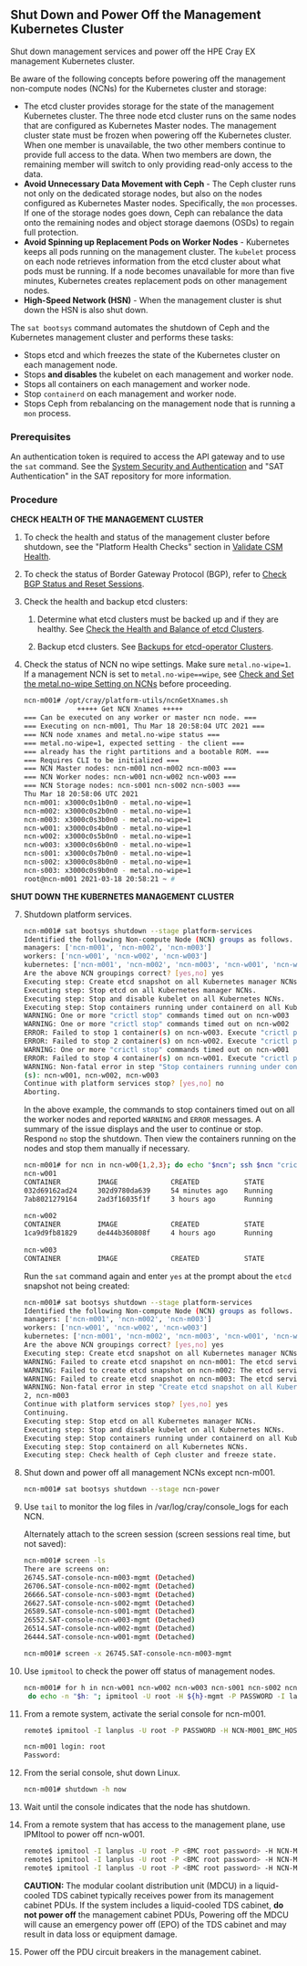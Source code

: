 
## Shut Down and Power Off the Management Kubernetes Cluster

Shut down management services and power off the HPE Cray EX management Kubernetes cluster.

Be aware of the following concepts before powering off the management non-compute nodes \(NCNs\) for the Kubernetes cluster and storage:

-   The etcd cluster provides storage for the state of the management Kubernetes cluster. The three node etcd cluster runs on the same nodes that are configured as Kubernetes Master nodes. The management cluster state must be frozen when powering off the Kubernetes cluster. When one member is unavailable, the two other members continue to provide full access to the data. When two members are down, the remaining member will switch to only providing read-only access to the data.
-   **Avoid Unnecessary Data Movement with Ceph** - The Ceph cluster runs not only on the dedicated storage nodes, but also on the nodes configured as Kubernetes Master nodes. Specifically, the `mon` processes. If one of the storage nodes goes down, Ceph can rebalance the data onto the remaining nodes and object storage daemons \(OSDs\) to regain full protection.
-   **Avoid Spinning up Replacement Pods on Worker Nodes** - Kubernetes keeps all pods running on the management cluster. The `kubelet` process on each node retrieves information from the etcd cluster about what pods must be running. If a node becomes unavailable for more than five minutes, Kubernetes creates replacement pods on other management nodes.
-   **High-Speed Network \(HSN\)** - When the management cluster is shut down the HSN is also shut down.

The `sat bootsys` command automates the shutdown of Ceph and the Kubernetes management cluster and performs these tasks:

-   Stops etcd and which freezes the state of the Kubernetes cluster on each management node.
-   Stops **and disables** the kubelet on each management and worker node.
-   Stops all containers on each management and worker node.
-   Stop `containerd` on each management and worker node.
-   Stops Ceph from rebalancing on the management node that is running a `mon` process.

### Prerequisites

An authentication token is required to access the API gateway and to use the `sat` command. See the [System Security and Authentication](../security_and_authentication/System_Security_and_Authentication.md) and "SAT Authentication" in the SAT repository for more information.

### Procedure


**CHECK HEALTH OF THE MANAGEMENT CLUSTER**

1.  To check the health and status of the management cluster before shutdown, see the "Platform Health Checks" section in [Validate CSM Health](../validate_csm_health.md).

2.  To check the status of Border Gateway Protocol \(BGP\), refer to [Check BGP Status and Reset Sessions](../network/metallb_bgp/Check_BGP_Status_and_Reset_Sessions.md).

3.  Check the health and backup etcd clusters:

    1.  Determine what etcd clusters must be backed up and if they are healthy. See [Check the Health and Balance of etcd Clusters](../kubernetes/Check_the_Health_and_Balance_of_etcd_Clusters.md).

    2.  Backup etcd clusters. See [Backups for etcd-operator Clusters](../kubernetes/Backups_for_etcd-operator_Clusters.md).

4. Check the status of NCN no wipe settings. Make sure `metal.no-wipe=1`. If a management NCN is set to `metal.no-wipe==wipe`, see [Check and Set the metal.no-wipe Setting on NCNs](../node_management/Check_and_Set_the_metalno-wipe_Setting_on_NCNs.md) before proceeding.

   ```bash
   ncn-m001# /opt/cray/platform-utils/ncnGetXnames.sh
                +++++ Get NCN Xnames +++++
   === Can be executed on any worker or master ncn node. ===
   === Executing on ncn-m001, Thu Mar 18 20:58:04 UTC 2021 ===
   === NCN node xnames and metal.no-wipe status ===
   === metal.no-wipe=1, expected setting - the client ===
   === already has the right partitions and a bootable ROM. ===
   === Requires CLI to be initialized ===
   === NCN Master nodes: ncn-m001 ncn-m002 ncn-m003 ===
   === NCN Worker nodes: ncn-w001 ncn-w002 ncn-w003 ===
   === NCN Storage nodes: ncn-s001 ncn-s002 ncn-s003 ===
   Thu Mar 18 20:58:06 UTC 2021
   ncn-m001: x3000c0s1b0n0 - metal.no-wipe=1
   ncn-m002: x3000c0s2b0n0 - metal.no-wipe=1
   ncn-m003: x3000c0s3b0n0 - metal.no-wipe=1
   ncn-w001: x3000c0s4b0n0 - metal.no-wipe=1
   ncn-w002: x3000c0s5b0n0 - metal.no-wipe=1
   ncn-w003: x3000c0s6b0n0 - metal.no-wipe=1
   ncn-s001: x3000c0s7b0n0 - metal.no-wipe=1
   ncn-s002: x3000c0s8b0n0 - metal.no-wipe=1
   ncn-s003: x3000c0s9b0n0 - metal.no-wipe=1
   root@ncn-m001 2021-03-18 20:58:21 ~ #
   ```



**SHUT DOWN THE KUBERNETES MANAGEMENT CLUSTER**

7.  Shutdown platform services.

    ```bash
    ncn-m001# sat bootsys shutdown --stage platform-services
    Identified the following Non-compute Node (NCN) groups as follows.
    managers: ['ncn-m001', 'ncn-m002', 'ncn-m003']
    workers: ['ncn-w001', 'ncn-w002', 'ncn-w003']
    kubernetes: ['ncn-m001', 'ncn-m002', 'ncn-m003', 'ncn-w001', 'ncn-w002', 'ncn-w003']
    Are the above NCN groupings correct? [yes,no] yes
    Executing step: Create etcd snapshot on all Kubernetes manager NCNs.
    Executing step: Stop etcd on all Kubernetes manager NCNs.
    Executing step: Stop and disable kubelet on all Kubernetes NCNs.
    Executing step: Stop containers running under containerd on all Kubernetes NCNs.
    WARNING: One or more "crictl stop" commands timed out on ncn-w003
    WARNING: One or more "crictl stop" commands timed out on ncn-w002
    ERROR: Failed to stop 1 container(s) on ncn-w003. Execute "crictl ps -q" on the host to view running containers.
    ERROR: Failed to stop 2 container(s) on ncn-w002. Execute "crictl ps -q" on the host to view running containers.
    WARNING: One or more "crictl stop" commands timed out on ncn-w001
    ERROR: Failed to stop 4 container(s) on ncn-w001. Execute "crictl ps -q" on the host to view running containers.
    WARNING: Non-fatal error in step "Stop containers running under containerd on all Kubernetes NCNs." of platform services stop: Failed to stop containers on the following NCN
    (s): ncn-w001, ncn-w002, ncn-w003
    Continue with platform services stop? [yes,no] no
    Aborting.
    ```

    In the above example, the commands to stop containers timed out on all the worker nodes and reported `WARNING` and `ERROR` messages. A summary of the issue displays and the user to continue or stop. Respond `no` stop the shutdown. Then view the containers running on the nodes and stop them manually if necessary.

    ```bash
    ncn-m001# for ncn in ncn-w00{1,2,3}; do echo "$ncn"; ssh $ncn "crictl ps"; echo; done
    ncn-w001
    CONTAINER         IMAGE             CREATED           STATE         NAME              ATTEMPT         POD ID
    032d69162ad24     302d9780da639     54 minutes ago    Running       cray-dhcp-kea     0               e4d1c01818a5a
    7ab8021279164     2ad3f16035f1f     3 hours ago       Running       log-forwarding    0               a5e89a366f5a3
     
    ncn-w002
    CONTAINER         IMAGE             CREATED           STATE         NAME              ATTEMPT         POD ID
    1ca9d9fb81829     de444b360808f     4 hours ago       Running       cray-uas-mgr      0               902287a6d0393
     
    ncn-w003
    CONTAINER         IMAGE             CREATED           STATE         NAME              ATTEMPT         POD ID
    ```

    Run the `sat` command again and enter `yes` at the prompt about the `etcd` snapshot not being created:

    ```bash
    ncn-m001# sat bootsys shutdown --stage platform-services
    Identified the following Non-compute Node (NCN) groups as follows.
    managers: ['ncn-m001', 'ncn-m002', 'ncn-m003']
    workers: ['ncn-w001', 'ncn-w002', 'ncn-w003']
    kubernetes: ['ncn-m001', 'ncn-m002', 'ncn-m003', 'ncn-w001', 'ncn-w002', 'ncn-w003']
    Are the above NCN groupings correct? [yes,no] yes
    Executing step: Create etcd snapshot on all Kubernetes manager NCNs.
    WARNING: Failed to create etcd snapshot on ncn-m001: The etcd service is not active on ncn-m001 so a snapshot cannot be created.
    WARNING: Failed to create etcd snapshot on ncn-m002: The etcd service is not active on ncn-m002 so a snapshot cannot be created.
    WARNING: Failed to create etcd snapshot on ncn-m003: The etcd service is not active on ncn-m003 so a snapshot cannot be created.
    WARNING: Non-fatal error in step "Create etcd snapshot on all Kubernetes manager NCNs." of platform services stop: Failed to create etcd snapshot on hosts: ncn-m001, ncn-m00
    2, ncn-m003
    Continue with platform services stop? [yes,no] yes
    Continuing.
    Executing step: Stop etcd on all Kubernetes manager NCNs.
    Executing step: Stop and disable kubelet on all Kubernetes NCNs.
    Executing step: Stop containers running under containerd on all Kubernetes NCNs.
    Executing step: Stop containerd on all Kubernetes NCNs.
    Executing step: Check health of Ceph cluster and freeze state.
    ```

8.  Shut down and power off all management NCNs except ncn-m001.

    ```bash
    ncn-m001# sat bootsys shutdown --stage ncn-power
    ```

9.  Use `tail` to monitor the log files in /var/log/cray/console\_logs for each NCN.

    Alternately attach to the screen session \(screen sessions real time, but not saved\):

    ```bash
    ncn-m001# screen -ls
    There are screens on:
    26745.SAT-console-ncn-m003-mgmt (Detached)
    26706.SAT-console-ncn-m002-mgmt (Detached)
    26666.SAT-console-ncn-s003-mgmt (Detached)
    26627.SAT-console-ncn-s002-mgmt (Detached)
    26589.SAT-console-ncn-s001-mgmt (Detached)
    26552.SAT-console-ncn-w003-mgmt (Detached)
    26514.SAT-console-ncn-w002-mgmt (Detached)
    26444.SAT-console-ncn-w001-mgmt (Detached)
    
    ncn-m001# screen -x 26745.SAT-console-ncn-m003-mgmt
    ```

10. Use `ipmitool` to check the power off status of management nodes.

    ```bash
    ncn-m001# for h in ncn-w001 ncn-w002 ncn-w003 ncn-s001 ncn-s002 ncn-s003 ncn-m002 ncn-m003; \
     do echo -n "$h: "; ipmitool -U root -H ${h}-mgmt -P PASSWORD -I lanplus chassis power status; done
    ```

11. From a remote system, activate the serial console for ncn-m001.

    ```bash
    remote$ ipmitool -I lanplus -U root -P PASSWORD -H NCN-M001_BMC_HOSTNAME sol activate
    
    ncn-m001 login: root
    Password:
    ```
    
12. From the serial console, shut down Linux.

    ```bash
    ncn-m001# shutdown -h now
    ```

13. Wait until the console indicates that the node has shutdown.

14. From a remote system that has access to the management plane, use IPMItool to power off ncn-w001.

    ```bash
    remote$ ipmitool -I lanplus -U root -P <BMC root password> -H NCN-M001_BMC_HOSTNAME chassis power status
    remote$ ipmitool -I lanplus -U root -P <BMC root password> -H NCN-M001_BMC_HOSTNAME chassis power off
    remote$ ipmitool -I lanplus -U root -P <BMC root password> -H NCN-M001_BMC_HOSTNAME chassis power status
    ```

    **CAUTION:** The modular coolant distribution unit \(MDCU\) in a liquid-cooled TDS cabinet typically receives power from its management cabinet PDUs. If the system includes a liquid-cooled TDS cabinet, **do not power off** the management cabinet PDUs, Powering off the MDCU will cause an emergency power off \(EPO\) of the TDS cabinet and may result in data loss or equipment damage.

15. Power off the PDU circuit breakers in the management cabinet.





